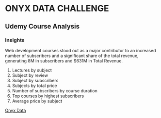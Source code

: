 # ONYX DATA CHALLENGE
## Udemy Course Analysis
### Insights

Web development courses stood out as a major contributor to an increased number of subscribers and a significant share of the total revenue, generating 8M in subscribers and $631M in Total Revenue. 
1. Lectures by subject
2. Subject by review
3. Subject by subscribers
4. Subjects by total price
5. Number of subscribers by course duration
6. Top courses by highest subscribers
7. Average price by subject

[Onyx Data](https://www.linkedin.com/posts/onyxdata_onyx-data-datadna-challenge-january-2024-activity-7147496701396733952-edcF?utm_source=share&utm_medium=member_desktop)


